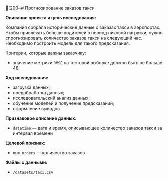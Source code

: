 [200~#  Прогнозирование заказов такси

**Описание проекта и цель исследования:**

Компания собрала исторические данные о заказах такси в аэропортах. Чтобы привлекать больше водителей в период пиковой нагрузки, нужно спрогнозировать количество заказов такси на следующий час. Необходимо построить модель для такого предсказания.


Критерии, которые важны заказчику:
* значение метрики `RMSE` на тестовой выборке должно быть не больше 48.

**Ход исследования:**

* загрузка данных;
* предобработка данных;
* исследовательский анализ данных;
* обучение моделей и получение предсказаний;
* оформление выводов

**Признаковое описание данных:**

* `datetime` — дата и время, описывающее количество заказов такси за интервал времени

**Целевой признак:**
* `num_orders` — количество заказов

**Файлы с данными:**
* `/datasets/taxi.csv`
